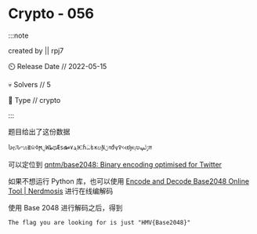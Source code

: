 # Crypto - 056

:::note

created by || rpj7

⏲️ Release Date // 2022-05-15

💀 Solvers // 5

🧩 Type // crypto

:::

题目给出了这份数据

```plaintext
նҿԈೡ౾ଳߦϻݧWطಧÆѕఊ۷ܔѤɦධʪкೞƝݩবđӌࠒબຢԩݙυࢲڵࡔत
```

可以定位到 [qntm/base2048: Binary encoding optimised for Twitter](https://github.com/qntm/base2048)

如果不想运行 Python 库，也可以使用 [Encode and Decode Base2048 Online Tool | Nerdmosis](https://nerdmosis.com/tools/encode-and-decode-base2048) 进行在线编解码

使用 Base 2048 进行解码之后，得到

```plaintext
The flag you are looking for is just "HMV{Base2048}"
```
